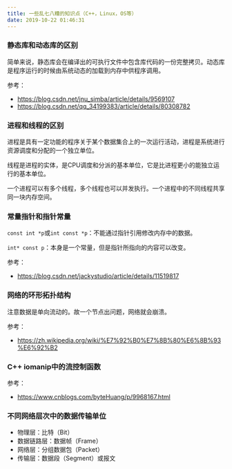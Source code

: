 ```yaml
---
title: 一些乱七八糟的知识点（C++，Linux，OS等）
date: 2019-10-22 01:46:31
---
```


### 静态库和动态库的区别

简单来说，静态库会在编译出的可执行文件中包含库代码的一份完整拷贝。动态库是程序运行的时候由系统动态的加载到内存中供程序调用。

参考：

- https://blog.csdn.net/jnu_simba/article/details/9569107
- https://blog.csdn.net/qq_34199383/article/details/80308782

### 进程和线程的区别

进程是具有一定功能的程序关于某个数据集合上的一次运行活动，进程是系统进行资源调度和分配的一个独立单位。

线程是进程的实体，是CPU调度和分派的基本单位，它是比进程更小的能独立运行的基本单位。

一个进程可以有多个线程，多个线程也可以并发执行。一个进程中的不同线程共享同一块内存空间。

### 常量指针和指针常量

`const int *p`或`int const *p`：不能通过指针引用修改内存中的数据。

`int* const p`：本身是一个常量，但是指针所指向的内容可以改变。

参考：
- https://blog.csdn.net/jackystudio/article/details/11519817

### 网络的环形拓扑结构

注意数据是单向流动的。故一个节点出问题，网络就会崩溃。

参考：

- https://zh.wikipedia.org/wiki/%E7%92%B0%E7%8B%80%E6%8B%93%E6%92%B2

### C++ iomanip中的流控制函数

参考：

- https://www.cnblogs.com/byteHuang/p/9968167.html

### 不同网络层次中的数据传输单位

- 物理层：比特（Bit）
- 数据链路层：数据帧（Frame）
- 网络层：分组数据包（Packet）
- 传输层：数据段（Segment）或报文